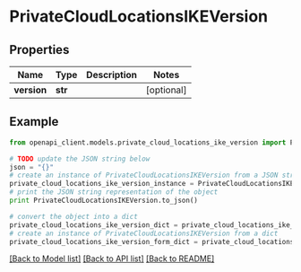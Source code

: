 # PrivateCloudLocationsIKEVersion


## Properties
Name | Type | Description | Notes
------------ | ------------- | ------------- | -------------
**version** | **str** |  | [optional] 

## Example

```python
from openapi_client.models.private_cloud_locations_ike_version import PrivateCloudLocationsIKEVersion

# TODO update the JSON string below
json = "{}"
# create an instance of PrivateCloudLocationsIKEVersion from a JSON string
private_cloud_locations_ike_version_instance = PrivateCloudLocationsIKEVersion.from_json(json)
# print the JSON string representation of the object
print PrivateCloudLocationsIKEVersion.to_json()

# convert the object into a dict
private_cloud_locations_ike_version_dict = private_cloud_locations_ike_version_instance.to_dict()
# create an instance of PrivateCloudLocationsIKEVersion from a dict
private_cloud_locations_ike_version_form_dict = private_cloud_locations_ike_version.from_dict(private_cloud_locations_ike_version_dict)
```
[[Back to Model list]](../README.md#documentation-for-models) [[Back to API list]](../README.md#documentation-for-api-endpoints) [[Back to README]](../README.md)


